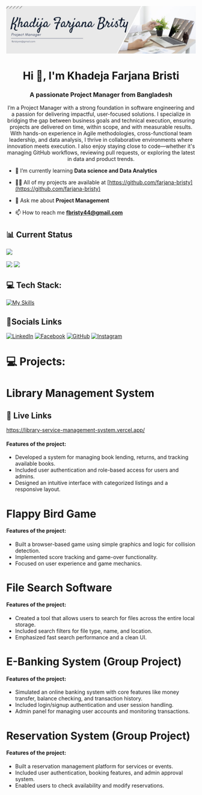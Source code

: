 ![Alt Text](assets/image.jpeg)

<h1 align="center">Hi 👋, I'm Khadeja Farjana Bristi</h1>
<h3 align="center">A passionate Project Manager from Bangladesh</h3>
<p align="center">I’m a Project Manager with a strong foundation in software engineering and a passion for delivering impactful, user-focused solutions. I specialize in bridging the gap between business goals and technical execution, ensuring projects are delivered on time, within scope, and with measurable results.
With hands-on experience in Agile methodologies, cross-functional team leadership, and data analysis, I thrive in collaborative environments where innovation meets execution. I also enjoy staying close to code—whether it's managing GitHub workflows, reviewing pull requests, or exploring the latest in data and product trends.</p>

- 🌱 I’m currently learning **Data science and Data Analytics**


- 👨‍💻 All of my projects are available at [https://github.com/farjana-bristy](https://github.com/farjana-bristy)

- 💬 Ask me about **Project Management**

- 📫 How to reach me **fbristy44@gmail.com**

## 📊 Current Status

![](http://github-profile-summary-cards.vercel.app/api/cards/profile-details?username=farjana-bristy&theme=dark)

![](http://github-profile-summary-cards.vercel.app/api/cards/repos-per-language?username=farjana-bristy&theme=dark) ![](http://github-profile-summary-cards.vercel.app/api/cards/stats?username=farjana-bristy&theme=dark)

## 💻 Tech Stack:

[![My Skills](https://skillicons.dev/icons?i=python,java,c,html,css,php,js,mysql,git,github,arduino)](https://skillicons.dev)

## 🔗Socials Links

[![LinkedIn](https://img.shields.io/badge/linkedin-0A66C2?style=for-the-badge&logo=linkedin&logoColor=white)](https://www.linkedin.com/in/farjana-bristy/)
[![Facebook](https://img.shields.io/badge/facebook-1877F2?style=for-the-badge&logo=facebook&logoColor=white)](https://www.facebook.com/farjana.bristy.75873)
[![GitHub](https://img.shields.io/badge/github-181717?style=for-the-badge&logo=github&logoColor=white)](https://github.com/farjana-bristy)
[![Instagram](https://img.shields.io/badge/instagram-E4405F?style=for-the-badge&logo=instagram&logoColor=white)](https://www.instagram.com/_farjana_bristi_)



# 💻 Projects:

# Library Management System

## 🔗 Live Links

https://library-service-management-system.vercel.app/

#### Features of the project:

- Developed a system for managing book lending, returns, and tracking available books.
- Included user authentication and role-based access for users and admins.
- Designed an intuitive interface with categorized listings and a responsive layout.

# Flappy Bird Game

#### Features of the project:

- Built a browser-based game using simple graphics and logic for collision detection.
- Implemented score tracking and game-over functionality.
- Focused on user experience and game mechanics.

# File Search Software

#### Features of the project:

- Created a tool that allows users to search for files across the entire local storage.
- Included search filters for file type, name, and location.
- Emphasized fast search performance and a clean UI.

# E-Banking System (Group Project)

#### Features of the project:

- Simulated an online banking system with core features like money transfer, balance checking, and transaction history.
- Included login/signup authentication and user session handling.
- Admin panel for managing user accounts and monitoring transactions.

# Reservation System (Group Project)

#### Features of the project:

- Built a reservation management platform for services or events.
- Included user authentication, booking features, and admin approval system.
- Enabled users to check availability and modify reservations.
